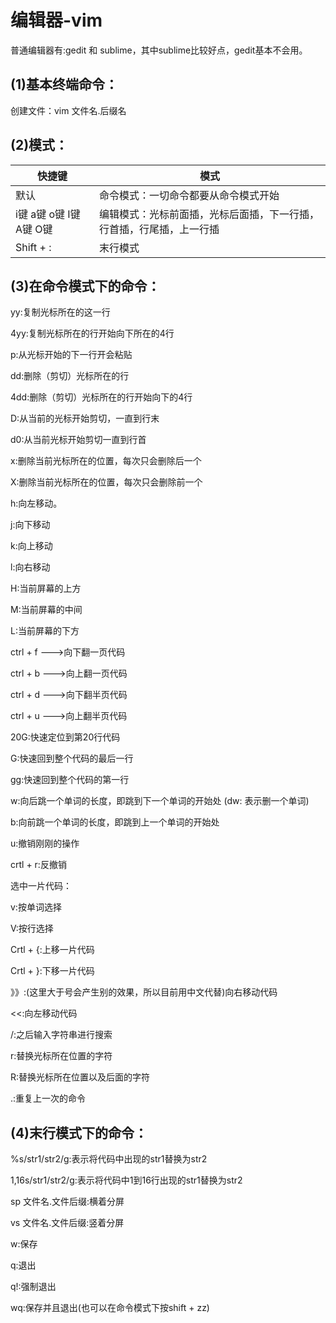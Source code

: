# 编辑器-vim

普通编辑器有:gedit 和 sublime，其中sublime比较好点，gedit基本不会用。

## (1)基本终端命令：

创建文件：vim 文件名.后缀名

## (2)模式：

| 快捷键                  | 模式                                                         |
| ----------------------- | ------------------------------------------------------------ |
| 默认                    | 命令模式：一切命令都要从命令模式开始                         |
| i键 a键 o键 I键 A键 O键 | 编辑模式：光标前面插，光标后面插，下一行插，行首插，行尾插，上一行插 |
| Shift + :               | 末行模式                                                     |

## (3)在命令模式下的命令：

yy:复制光标所在的这一行

4yy:复制光标所在的行开始向下所在的4行



p:从光标开始的下一行开会粘贴



dd:删除（剪切）光标所在的行

4dd:删除（剪切）光标所在的行开始向下的4行

D:从当前的光标开始剪切，一直到行末

d0:从当前光标开始剪切一直到行首

x:删除当前光标所在的位置，每次只会删除后一个

X:删除当前光标所在的位置，每次只会删除前一个



h:向左移动。

j:向下移动

k:向上移动

l:向右移动



H:当前屏幕的上方

M:当前屏幕的中间

L:当前屏幕的下方



ctrl + f --->向下翻一页代码

ctrl + b --->向上翻一页代码

ctrl + d --->向下翻半页代码

ctrl + u --->向上翻半页代码



20G:快速定位到第20行代码

G:快速回到整个代码的最后一行

gg:快速回到整个代码的第一行



w:向后跳一个单词的长度，即跳到下一个单词的开始处 (dw: 表示删一个单词)

b:向前跳一个单词的长度，即跳到上一个单词的开始处



u:撤销刚刚的操作

crtl + r:反撤销



选中一片代码：

v:按单词选择

V:按行选择



Crtl + {:上移一片代码

Crtl + }:下移一片代码



》》:(这里大于号会产生别的效果，所以目前用中文代替)向右移动代码

<<:向左移动代码



/:之后输入字符串进行搜索



r:替换光标所在位置的字符

R:替换光标所在位置以及后面的字符



.:重复上一次的命令

## (4)末行模式下的命令：

%s/str1/str2/g:表示将代码中出现的str1替换为str2

1,16s/str1/str2/g:表示将代码中1到16行出现的str1替换为str2



sp 文件名.文件后缀:横着分屏

vs 文件名.文件后缀:竖着分屏



w:保存

q:退出

q!:强制退出

wq:保存并且退出(也可以在命令模式下按shift + zz)